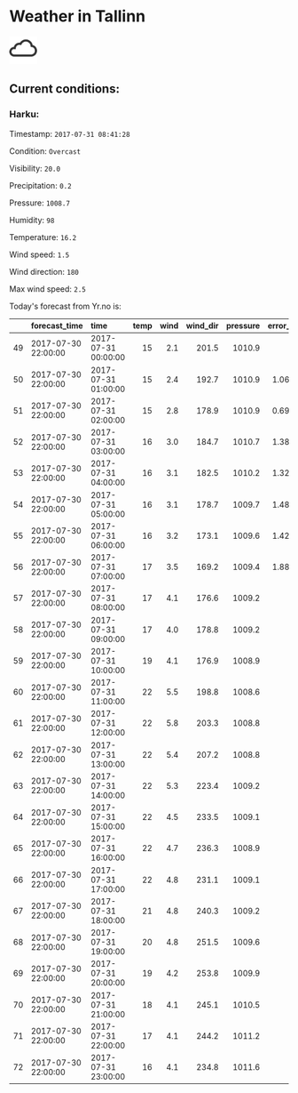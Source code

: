 # Weather in Tallinn 

<img src= 'images/cloud.png' width= '50' /> 

## Current conditions: 

### Harku: 

Timestamp: ``` 2017-07-31 08:41:28 ``` 

Condition: ``` Overcast ``` 

Visibility: ``` 20.0 ``` 

Precipitation: ``` 0.2 ``` 

Pressure: ``` 1008.7 ``` 

Humidity: ``` 98 ``` 

Temperature: ``` 16.2 ``` 

Wind speed: ``` 1.5 ``` 

Wind direction: ``` 180 ``` 

Max wind speed: ``` 2.5 ``` 


 Today's forecast from Yr.no is: 

|   |forecast_time       |time                | temp| wind| wind_dir| pressure| error_temp|
|:--|:-------------------|:-------------------|----:|----:|--------:|--------:|----------:|
|49 |2017-07-30 22:00:00 |2017-07-31 00:00:00 |   15|  2.1|    201.5|   1010.9|         NA|
|50 |2017-07-30 22:00:00 |2017-07-31 01:00:00 |   15|  2.4|    192.7|   1010.9|   1.066667|
|51 |2017-07-30 22:00:00 |2017-07-31 02:00:00 |   15|  2.8|    178.9|   1010.9|   0.690000|
|52 |2017-07-30 22:00:00 |2017-07-31 03:00:00 |   16|  3.0|    184.7|   1010.7|   1.386207|
|53 |2017-07-30 22:00:00 |2017-07-31 04:00:00 |   16|  3.1|    182.5|   1010.2|   1.324138|
|54 |2017-07-30 22:00:00 |2017-07-31 05:00:00 |   16|  3.1|    178.7|   1009.7|   1.482759|
|55 |2017-07-30 22:00:00 |2017-07-31 06:00:00 |   16|  3.2|    173.1|   1009.6|   1.424138|
|56 |2017-07-30 22:00:00 |2017-07-31 07:00:00 |   17|  3.5|    169.2|   1009.4|   1.886207|
|57 |2017-07-30 22:00:00 |2017-07-31 08:00:00 |   17|  4.1|    176.6|   1009.2|         NA|
|58 |2017-07-30 22:00:00 |2017-07-31 09:00:00 |   17|  4.0|    178.8|   1009.2|         NA|
|59 |2017-07-30 22:00:00 |2017-07-31 10:00:00 |   19|  4.1|    176.9|   1008.9|         NA|
|60 |2017-07-30 22:00:00 |2017-07-31 11:00:00 |   22|  5.5|    198.8|   1008.6|         NA|
|61 |2017-07-30 22:00:00 |2017-07-31 12:00:00 |   22|  5.8|    203.3|   1008.8|         NA|
|62 |2017-07-30 22:00:00 |2017-07-31 13:00:00 |   22|  5.4|    207.2|   1008.8|         NA|
|63 |2017-07-30 22:00:00 |2017-07-31 14:00:00 |   22|  5.3|    223.4|   1009.2|         NA|
|64 |2017-07-30 22:00:00 |2017-07-31 15:00:00 |   22|  4.5|    233.5|   1009.1|         NA|
|65 |2017-07-30 22:00:00 |2017-07-31 16:00:00 |   22|  4.7|    236.3|   1008.9|         NA|
|66 |2017-07-30 22:00:00 |2017-07-31 17:00:00 |   22|  4.8|    231.1|   1009.1|         NA|
|67 |2017-07-30 22:00:00 |2017-07-31 18:00:00 |   21|  4.8|    240.3|   1009.2|         NA|
|68 |2017-07-30 22:00:00 |2017-07-31 19:00:00 |   20|  4.8|    251.5|   1009.6|         NA|
|69 |2017-07-30 22:00:00 |2017-07-31 20:00:00 |   19|  4.2|    253.8|   1009.9|         NA|
|70 |2017-07-30 22:00:00 |2017-07-31 21:00:00 |   18|  4.1|    245.1|   1010.5|         NA|
|71 |2017-07-30 22:00:00 |2017-07-31 22:00:00 |   17|  4.1|    244.2|   1011.2|         NA|
|72 |2017-07-30 22:00:00 |2017-07-31 23:00:00 |   16|  4.1|    234.8|   1011.6|         NA|
